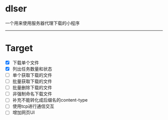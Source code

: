# dlser
一个用来使用服务器代理下载的小程序

---

# Target

- [x] 下载单个文件
- [x] 列出任务数量和状态
- [ ] 单个获取下载的文件
- [ ] 批量获取下载的文件
- [ ] 批量删除下载的文件
- [ ] 非强制命名下载文件
- [ ] 补充不能转化成后缀名的content-type
- [ ] 使用tcp进行通信交互
- [ ] 增加网页UI
